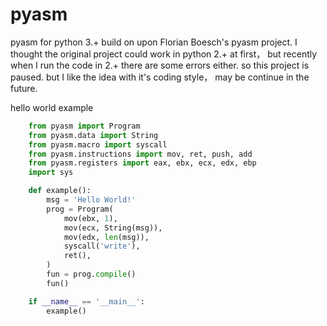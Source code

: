 # pyasm
pyasm for python 3.+
build on upon Florian Boesch's pyasm project.
I thought the original project could work in python 2.+ at first，
but recently when I run the code in 2.+ there are some errors either.
so this project is paused.
but I like the idea with it's coding style， may be continue in the future.

hello world example
```python
    from pyasm import Program
    from pyasm.data import String
    from pyasm.macro import syscall
    from pyasm.instructions import mov, ret, push, add
    from pyasm.registers import eax, ebx, ecx, edx, ebp
    import sys

    def example():
        msg = 'Hello World!'
        prog = Program(
            mov(ebx, 1),
            mov(ecx, String(msg)),
            mov(edx, len(msg)),
            syscall('write'),
            ret(),
        )
        fun = prog.compile()
        fun()

    if __name__ == '__main__':
        example()
```

